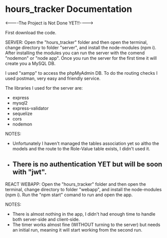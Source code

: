 # hours_tracker Documentation
<----The Project is Not Done YET!!---->

First download the code.

SERVER:
Open the "hours_tracker" folder and then open the terminal, change directory to folder "server", and install the node-modules (npm i).
After installing the modules you can run the server with the comend "nodemon" or "node app".
Once you run the server for the first time it will create you a MySQL DB.

I used "xampp" to access the phpMyAdmin DB.
To do the routing checks I used postman, very easy and friendly service. 

The libraries I used for the server are:
- express
- mysql2
- express-validator
- sequelize
- cors
- nodemon


NOTES:
- Unfortunately I haven't managed the tables association yet so altho the models and the route to the Role-Value table exists, I didn't used it.
- There is no authentication YET but will be soon with "jwt".     
    -------------------------------------------------------------------------------------------------------------------------------------------------------------------
    
    
REACT WEBAPP:
Open the "hours_tracker" folder and then open the terminal, change directory to folder "webapp", and install the node-modules (npm i).
Run the "npm start" comand to run and open the app.


NOTES:
- There is almost nothing in the app, I didn't had enough time to handle both server-side and client-side.
- The timer works almost fine (WITHOUT turning to the server) but needs an initial run, meaning it will start working from the second run. 
